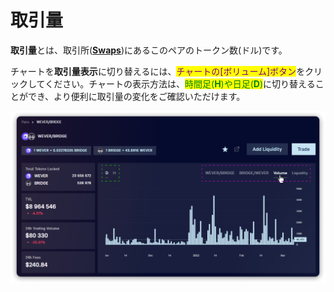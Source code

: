 # 取引量

**取引量**とは、取引所([**Swaps**](transactions.md))にあるこのペアのトークン数(ドル)です。

チャートを**取引量表示**に切り替えるには、<mark style="color:purple;">チャートの\[ボリューム]ボタン</mark>をクリックしてください。チャートの表示方法は、<mark style="color:green;">時間足(</mark><mark style="color:green;">**H**</mark><mark style="color:green;">)や日足(</mark><mark style="color:green;">**D**</mark><mark style="color:green;">)</mark>に切り替えることができ、より便利に取引量の変化をご確認いただけます。

![](<../../../../.gitbook/assets/image (134).png>)
